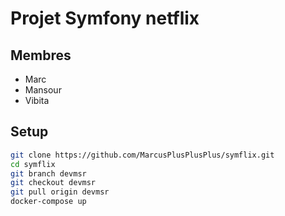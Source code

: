 # Projet Symfony netflix

## Membres
- Marc
- Mansour
- Vibita

## Setup
```bash
git clone https://github.com/MarcusPlusPlusPlus/symflix.git
cd symflix
git branch devmsr
git checkout devmsr
git pull origin devmsr
docker-compose up
```
